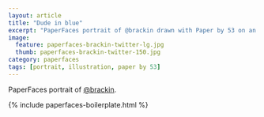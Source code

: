 ```yaml
---
layout: article
title: "Dude in blue"
excerpt: "PaperFaces portrait of @brackin drawn with Paper by 53 on an iPad."
image: 
  feature: paperfaces-brackin-twitter-lg.jpg
  thumb: paperfaces-brackin-twitter-150.jpg
category: paperfaces
tags: [portrait, illustration, paper by 53]
---
```


PaperFaces portrait of [@brackin](http://twitter.com/brackin).

{% include paperfaces-boilerplate.html %}